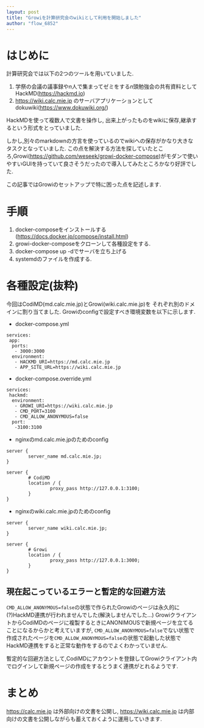 ```yaml
---
layout: post
title: "Growiを計算研究会のwikiとして利用を開始しました"
author: "flow_6852"
---
```


# はじめに

計算研究会では以下の2つのツールを用いていました.

1. 学祭の会議の議事録や$n$人で集まってゼミをする$n$頭勉強会の共有資料として HackMD(https://hackmd.io)
1. https://wiki.calc.mie.jp のサーバアプリケーションとしてdokuwiki(https://www.dokuwiki.org/)

HackMDを使って複数人で文書を操作し,
出来上がったものをwikiに保存,継承するという形式をとっていました.

しかし,別々のmarkdownの方言を使っているのでwikiへの保存がかなり大きなタスクとなっていました.
この点を解決する方法を探していたところ,Growi(https://github.com/weseek/growi-docker-compose)がモダンで使いやすいGUIを持っていて良さそうだったので導入してみたところかなり好評でした.

この記事ではGrowiのセットアップで特に困った点を記述します.

# 手順

1. docker-composeをインストールする(https://docs.docker.jp/compose/install.html)
1. growi-docker-composeをクローンして各種設定をする.
1. docker-compose up -dでサーバを立ち上げる
1. systemdのファイルを作成する.

# 各種設定(抜粋)

今回はCodiMD(md.calc.mie.jp)とGrowi(wiki.calc.mie.jp)を
それぞれ別のドメインに割り当てました.
Growiのconfigで設定すべき環境変数を以下に示します.

+ docker-compose.yml

```
services:
 app:
  ports:
   - 3000:3000
  environment:
   - HACKMD_URI=https://md.calc.mie.jp 
   - APP_SITE_URL=https://wiki.calc.mie.jp
```

+ docker-compose.override.yml

```
services:
 hackmd:
  environment:
   - GROWI_URI=https://wiki.calc.mie.jp
   - CMD_PORT=3100
   - CMD_ALLOW_ANONYMOUS=false
  port:
   -3100:3100
```

+ nginxのmd.calc.mie.jpのためのconfig

```
server {
        server_name md.calc.mie.jp;
}

server {
        # CodiMD
        location / {
                proxy_pass http://127.0.0.1:3100;
        }
}
```

+ nginxのwiki.calc.mie.jpのためのconfig

```
server {
        server_name wiki.calc.mie.jp;
}

server { 
        # Growi
        location / {
                proxy_pass http://127.0.0.1:3000;
        }
}

```

## 現在起こっているエラーと暫定的な回避方法

`CMD_ALLOW_ANONYMOUS=false`の状態で作られたGrowiのページは永久的に(?)HackMD連携が行われませんでした(解決しませんでした...)
GrowiクライアントからCodiMDのページに複製するときにANONIMOUSで新規ページを立てることになるからかと考えていますが,
`CMD_ALLOW_ANONYMOUS=false`でない状態で作成されたページを`CMD_ALLOW_ANONYMOUS=false`の状態で起動した状態でHackMD連携をすると正常な動作をするのでよくわかっていません.

暫定的な回避方法として,CodiMDにアカウントを登録してGrowiクライアント内でログインして新規ページの作成をするとうまく連携がとれるようです.

# まとめ

https://calc.mie.jp は外部向けの文書を公開し,
https://wiki.calc.mie.jp は内部向けの文書を公開しながらも蓄えておくように運用していきます.
